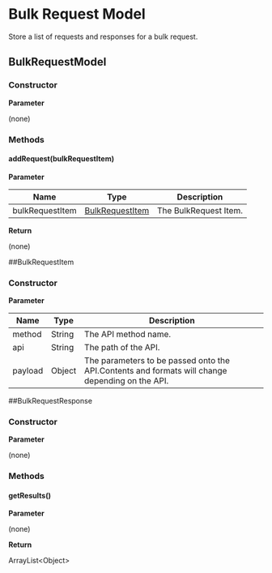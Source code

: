 # Bulk Request Model

Store a list of requests and responses for a bulk request.

## BulkRequestModel

### Constructor

**Parameter**

(none)

### Methods

#### addRequest(bulkRequestItem)

**Parameter**

| Name| Type| Description |
| --- | --- | --- |
| bulkRequestItem | [BulkRequestItem](#bulkrequestitem) | The BulkRequest Item.

**Return**

(none)

##BulkRequestItem

### Constructor

**Parameter**

| Name| Type| Description |
| --- | --- | --- |
| method | String | The API method name.
| api | String | The path of the API.
| payload | Object | The parameters to be passed onto the API.Contents and formats will change depending on the API.

##BulkRequestResponse

### Constructor

**Parameter**

(none)

### Methods

#### getResults()

**Parameter**

(none)

**Return**

ArrayList<Object\>


